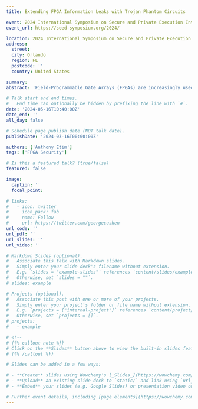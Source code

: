 ```yaml
---
title: Extending FPGA Information Leaks with Trojan Phantom Circuits

event: 2024 International Symposium on Secure and Private Execution Environment Design (SEED 2024)
event_url: https://seed-symposium.org/2024/

location: 2024 International Symposium on Secure and Private Execution Environment Design (SEED 2024)
address:
  street: 
  city: Orlando
  region: FL
  postcode: ''
  country: United States

summary: 
abstract: 'Field-Programmable Gate Arrays (FPGAs) are increasingly used in data centers and in cloud computing for acceleration of various applications. However, cloud-based FPGAs could be programmed with malicious circuits to leak information. For example, existing work has shown that long-wire crosstalk can be abused to leak information in cloud-based FPGAs. However, long-wire crosstalk is limited to very small spatial distances where the receiver needs to be located next to the transmitter or victim. This work shows how long-wire crosstalk can be extended to cross-FPGA information leakage with a novel Trojan phantom circuit. The phantom circuit is a self-contained circuit, isolated from other FPGA logic using a Ring Oscillator (RO) as a clock source. It uses crosstalk to spy on information and then amplifies the range of information leakage by triggering RO stressors for cross-FPGA information transmission with accuracy above 90%. In addition to demonstrating a new security threat, this work also presents the first set of active monitoring and defense mechanisms for protection from cross-FPGA information leakage.'

# Talk start and end times.
#   End time can optionally be hidden by prefixing the line with `#`.
date: '2024-05-16T10:40:00Z'
date_end: ''
all_day: false

# Schedule page publish date (NOT talk date).
publishDate: '2024-03-16T00:00:00Z'

authors: ['Anthony Etim']
tags: ['FPGA Security']

# Is this a featured talk? (true/false)
featured: false

image:
  caption: ''
  focal_point: 

# links:
#   - icon: twitter
#     icon_pack: fab
#     name: Follow
#     url: https://twitter.com/georgecushen
url_code: ''
url_pdf: ''
url_slides: ''
url_video: ''

# Markdown Slides (optional).
#   Associate this talk with Markdown slides.
#   Simply enter your slide deck's filename without extension.
#   E.g. `slides = "example-slides"` references `content/slides/example-slides.md`.
#   Otherwise, set `slides = ""`.
# slides: example

# Projects (optional).
#   Associate this post with one or more of your projects.
#   Simply enter your project's folder or file name without extension.
#   E.g. `projects = ["internal-project"]` references `content/project/deep-learning/index.md`.
#   Otherwise, set `projects = []`.
# projects:
#   - example

# <!-- 
# {{% callout note %}}
# Click on the **Slides** button above to view the built-in slides feature.
# {{% /callout %}}

# Slides can be added in a few ways:

# - **Create** slides using Wowchemy's [_Slides_](https://wowchemy.com/docs/managing-content/#create-slides) feature and link using `slides` parameter in the front matter of the talk file
# - **Upload** an existing slide deck to `static/` and link using `url_slides` parameter in the front matter of the talk file
# - **Embed** your slides (e.g. Google Slides) or presentation video on this page using [shortcodes](https://wowchemy.com/docs/writing-markdown-latex/).

# Further event details, including [page elements](https://wowchemy.com/docs/writing-markdown-latex/) such as image galleries, can be added to the body of this page. -->
---
```

